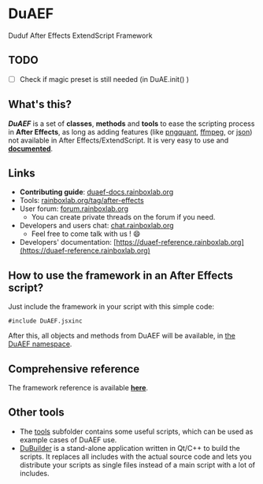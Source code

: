 # DuAEF

Duduf After Effects ExtendScript Framework

## TODO

- [ ] Check if magic preset is still needed (in DuAE.init() )

## What's this?

**_DuAEF_** is a set of **classes**, **methods** and **tools** to ease the scripting process in **After Effects**, as long as adding features (like [pngquant](https://pngquant.org/), [ffmpeg](https://ffmpeg.org/), or [json](http://json.org/)) not available in After Effects/ExtendScript.
It is very easy to use and **[documented](https://duaef-reference.rainboxlab.org)**.

## Links

- **Contributing guide**: [duaef-docs.rainboxlab.org](http://duaef-docs.rainboxlab.org/contributing-guide/)
- Tools: [rainboxlab.org/tag/after-effects](https://rainboxlab.org/tag/after-effects/)
- User forum: [forum.rainboxlab.org](http://forum.rainboxprod.coop)
  - You can create private threads on the forum if you need.
- Developers and users chat: [chat.rainboxlab.org](https://chat.rainboxlab.org)
  - Feel free to come talk with us ! :smile:
- Developers' documentation: [https://duaef-reference.rainboxlab.org](https://duaef-reference.rainboxlab.org)  


## How to use the framework in an After Effects script?

Just include the framework in your script with this simple code:

    #include DuAEF.jsxinc

After this, all objects and methods from DuAEF will be available, in [the DuAEF namespace](https://duaef-reference.rainboxlab.org).

## Comprehensive reference

The framework reference is available **[here](https://duaef-reference.rainboxlab.org)**.

## Other tools

- The [tools](https://github.com/Rainbox-dev/DuAEF/tree/master/src/tools) subfolder contains some useful scripts, which can be used as example cases of DuAEF use.
- [DuBuilder](https://github.com/Rainbox-dev/DuAEF/tree/master/DuBuilder) is a stand-alone application written in Qt/C++ to build the scripts. It replaces all includes with the actual source code and lets you distribute your scripts as single files instead of a main script with a lot of includes.
